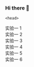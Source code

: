 ### Hi there 👋

<!--
**02DarLin/02DarLin** is a ✨ _special_ ✨ repository because its `README.md` (this file) appears on your GitHub profile.

Here are some ideas to get you started:

- 🔭 I’m currently working on ...
- 🌱 I’m currently learning ...
- 👯 I’m looking to collaborate on ...
- 🤔 I’m looking for help with ...
- 💬 Ask me about ...
- 📫 How to reach me: ...
- 😄 Pronouns: ...
- ⚡ Fun fact: ...
--><html>
    <head>
  </head>
  <body>
    <a herf="实验一 1.html">实验一 1</a><br/>
    <a herf="实验一2.ntml">实验一 2</a><br/>
    <a herf="实验一3.html">实验一 3</a><br/>
    <a herf="实验一4.html">实验一 4</a><br/>
    <a herf="实验一5.html">实验一 5</a><br/>
    <a herf="实验一6.html">实验一 6</a><br/>
  </body>
  </html>
    
